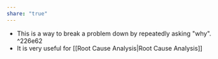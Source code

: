 ```yaml
---
share: "true"
---
```



- This is a way to break a problem down by repeatedly asking "why". ^226e62
- It is very useful for [[Root Cause Analysis|Root Cause Analysis]]